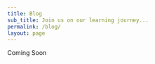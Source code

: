 ```yaml
---
title: Blog
sub_title: Join us on our learning journey...
permalink: /blog/
layout: page
---
```

Coming Soon
